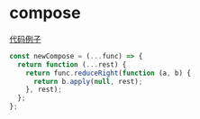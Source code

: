 # compose

[代码例子](https://github.com/Picker666/blog-example/blob/main/src/component/newFunction/Compose.tsx)

```js
const newCompose = (...func) => {
  return function (...rest) {
    return func.reduceRight(function (a, b) {
      return b.apply(null, rest);
    }, rest);
  };
};

```

